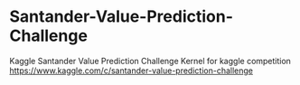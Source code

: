 # Santander-Value-Prediction-Challenge
Kaggle Santander Value Prediction Challenge
Kernel for kaggle competition https://www.kaggle.com/c/santander-value-prediction-challenge
